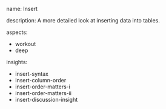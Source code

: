 name: Insert

description: A more detailed look at inserting data into tables.

aspects:
  - workout
  - deep

insights:
  - insert-syntax
  - insert-column-order
  - insert-order-matters-i
  - insert-order-matters-ii
  - insert-discussion-insight
